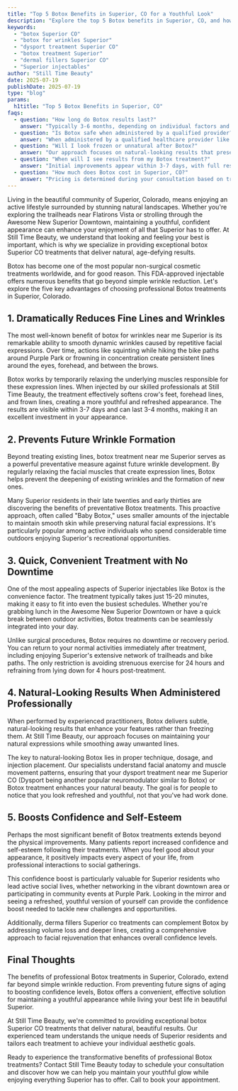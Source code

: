 ```yaml
---
title: "Top 5 Botox Benefits in Superior, CO for a Youthful Look"
description: "Explore the top 5 Botox benefits in Superior, CO, and how Still Time Beauty delivers natural, youthful results. Book your consultation today."
keywords:
  - "botox Superior CO"
  - "botox for wrinkles Superior"
  - "dysport treatment Superior CO"
  - "botox treatment Superior"
  - "dermal fillers Superior CO"
  - "Superior injectables"
author: "Still Time Beauty"
date: 2025-07-19
publishDate: 2025-07-19
type: "blog"
params:
  h1title: "Top 5 Botox Benefits in Superior, CO"
faqs:
  - question: "How long do Botox results last?"
    answer: "Typically 3-6 months, depending on individual factors and treatment area. With regular treatments, many clients find results may last longer over time."
  - question: "Is Botox safe when administered by a qualified provider?"
    answer: "When administered by a qualified healthcare provider like a Board Certified Nurse Practitioner, Botox has an excellent safety profile with FDA approval for cosmetic use."
  - question: "Will I look frozen or unnatural after Botox?"
    answer: "Our approach focuses on natural-looking results that preserve your ability to express emotions while smoothing lines and wrinkles."
  - question: "When will I see results from my Botox treatment?"
    answer: "Initial improvements appear within 3-7 days, with full results visible at 2 weeks post-treatment."
  - question: "How much does Botox cost in Superior, CO?"
    answer: "Pricing is determined during your consultation based on treatment area and units needed. We provide transparent pricing with no hidden fees."
---
```


Living in the beautiful community of Superior, Colorado, means enjoying an active lifestyle surrounded by stunning natural landscapes. Whether you're exploring the trailheads near Flatirons Vista or strolling through the Awesome New Superior Downtown, maintaining a youthful, confident appearance can enhance your enjoyment of all that Superior has to offer. At Still Time Beauty, we understand that looking and feeling your best is important, which is why we specialize in providing exceptional botox Superior CO treatments that deliver natural, age-defying results.

Botox has become one of the most popular non-surgical cosmetic treatments worldwide, and for good reason. This FDA-approved injectable offers numerous benefits that go beyond simple wrinkle reduction. Let's explore the five key advantages of choosing professional Botox treatments in Superior, Colorado.

## 1. Dramatically Reduces Fine Lines and Wrinkles

The most well-known benefit of botox for wrinkles near me Superior is its remarkable ability to smooth dynamic wrinkles caused by repetitive facial expressions. Over time, actions like squinting while hiking the bike paths around Purple Park or frowning in concentration create persistent lines around the eyes, forehead, and between the brows.

Botox works by temporarily relaxing the underlying muscles responsible for these expression lines. When injected by our skilled professionals at Still Time Beauty, the treatment effectively softens crow's feet, forehead lines, and frown lines, creating a more youthful and refreshed appearance. The results are visible within 3-7 days and can last 3-4 months, making it an excellent investment in your appearance.

## 2. Prevents Future Wrinkle Formation

Beyond treating existing lines, botox treatment near me Superior serves as a powerful preventative measure against future wrinkle development. By regularly relaxing the facial muscles that create expression lines, Botox helps prevent the deepening of existing wrinkles and the formation of new ones.

Many Superior residents in their late twenties and early thirties are discovering the benefits of preventative Botox treatments. This proactive approach, often called "Baby Botox," uses smaller amounts of the injectable to maintain smooth skin while preserving natural facial expressions. It's particularly popular among active individuals who spend considerable time outdoors enjoying Superior's recreational opportunities.

## 3. Quick, Convenient Treatment with No Downtime

One of the most appealing aspects of Superior injectables like Botox is the convenience factor. The treatment typically takes just 15-20 minutes, making it easy to fit into even the busiest schedules. Whether you're grabbing lunch in the Awesome New Superior Downtown or have a quick break between outdoor activities, Botox treatments can be seamlessly integrated into your day.

Unlike surgical procedures, Botox requires no downtime or recovery period. You can return to your normal activities immediately after treatment, including enjoying Superior's extensive network of trailheads and bike paths. The only restriction is avoiding strenuous exercise for 24 hours and refraining from lying down for 4 hours post-treatment.

## 4. Natural-Looking Results When Administered Professionally

When performed by experienced practitioners, Botox delivers subtle, natural-looking results that enhance your features rather than freezing them. At Still Time Beauty, our approach focuses on maintaining your natural expressions while smoothing away unwanted lines.

The key to natural-looking Botox lies in proper technique, dosage, and injection placement. Our specialists understand facial anatomy and muscle movement patterns, ensuring that your dysport treatment near me Superior CO (Dysport being another popular neuromodulator similar to Botox) or Botox treatment enhances your natural beauty. The goal is for people to notice that you look refreshed and youthful, not that you've had work done.

## 5. Boosts Confidence and Self-Esteem

Perhaps the most significant benefit of Botox treatments extends beyond the physical improvements. Many patients report increased confidence and self-esteem following their treatments. When you feel good about your appearance, it positively impacts every aspect of your life, from professional interactions to social gatherings.

This confidence boost is particularly valuable for Superior residents who lead active social lives, whether networking in the vibrant downtown area or participating in community events at Purple Park. Looking in the mirror and seeing a refreshed, youthful version of yourself can provide the confidence boost needed to tackle new challenges and opportunities.

Additionally, derma fillers Superior co treatments can complement Botox by addressing volume loss and deeper lines, creating a comprehensive approach to facial rejuvenation that enhances overall confidence levels.

## Final Thoughts

The benefits of professional Botox treatments in Superior, Colorado, extend far beyond simple wrinkle reduction. From preventing future signs of aging to boosting confidence levels, Botox offers a convenient, effective solution for maintaining a youthful appearance while living your best life in beautiful Superior.

At Still Time Beauty, we're committed to providing exceptional botox Superior CO treatments that deliver natural, beautiful results. Our experienced team understands the unique needs of Superior residents and tailors each treatment to achieve your individual aesthetic goals.

Ready to experience the transformative benefits of professional Botox treatments? Contact Still Time Beauty today to schedule your consultation and discover how we can help you maintain your youthful glow while enjoying everything Superior has to offer. Call to book your appointment.